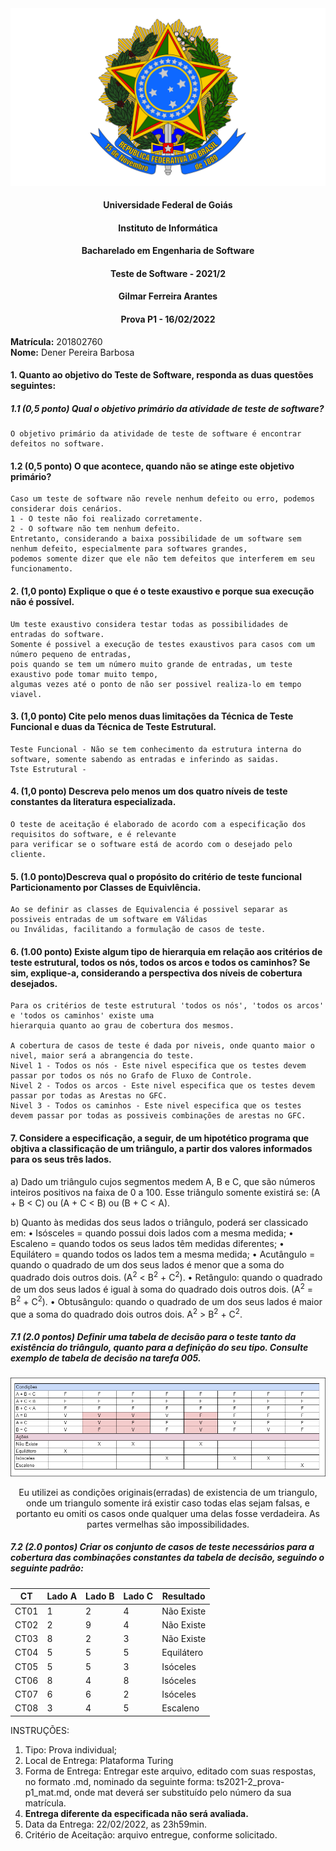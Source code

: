 <div align=center>
  <img src="brasaooficialcolorido.png">
</div>

#### <p style="text-align: center;">Universidade Federal de Goiás</p>
#### <p style="text-align: center;">Instituto de Informática</p>
#### <p style="text-align: center;">Bacharelado em Engenharia de Software</p>
#### <p style="text-align: center;">Teste de Software - 2021/2</p>
#### <p style="text-align: center;">Gilmar Ferreira Arantes</p>
####  <p style="text-align: center;"> Prova P1 - 16/02/2022</p>

**Matrícula:** 201802760 </br>
**Nome:** Dener Pereira Barbosa </br>

#### 1. Quanto ao objetivo do Teste de Software, responda as duas questões seguintes:
   ##### 1.1 (**0,5 ponto**) Qual o objetivo primário da atividade de teste de software?

    O objetivo primário da atividade de teste de software é encontrar defeitos no software.

   #### 1.2 (**0,5 ponto**) O que acontece, quando não se atinge este objetivo primário?

    Caso um teste de software não revele nenhum defeito ou erro, podemos considerar dois cenários. 
    1 - O teste não foi realizado corretamente.
    2 - O software não tem nenhum defeito. 
    Entretanto, considerando a baixa possibilidade de um software sem nenhum defeito, especialmente para softwares grandes,
    podemos somente dizer que ele não tem defeitos que interferem em seu funcionamento.
    
#### 2. (**1,0 ponto**) Explique o que é o teste exaustivo e porque sua execução não é possível.

    Um teste exaustivo considera testar todas as possibilidades de entradas do software.
    Somente é possivel a execução de testes exaustivos para casos com um número pequeno de entradas,
    pois quando se tem um número muito grande de entradas, um teste exaustivo pode tomar muito tempo, 
    algumas vezes até o ponto de não ser possivel realiza-lo em tempo viavel. 

#### 3. (**1,0 ponto**) Cite pelo menos duas limitações da Técnica de Teste Funcional e duas da Técnica de Teste Estrutural.

    Teste Funcional - Não se tem conhecimento da estrutura interna do software, somente sabendo as entradas e inferindo as saidas.
    Tste Estrutural - 

#### 4. (**1,0 ponto**) Descreva pelo menos um dos quatro níveis de teste constantes da literatura especializada.

    O teste de aceitação é elaborado de acordo com a especificação dos requisitos do software, e é relevante
    para verificar se o software está de acordo com o desejado pelo cliente.

#### 5. (**1.0 ponto**)Descreva qual o propósito do critério de teste funcional Particionamento por Classes de Equivlência.

    Ao se definir as classes de Equivalencia é possivel separar as possiveis entradas de um software em Válidas
    ou Inválidas, facilitando a formulação de casos de teste.

#### 6. (**1.00 ponto**) Existe algum tipo de hierarquia em relação aos critérios de teste estrutural, todos os nós, todos os arcos e todos os caminhos? Se sim, explique-a, considerando a perspectiva dos níveis de cobertura desejados.

    Para os critérios de teste estrutural 'todos os nós', 'todos os arcos' e 'todos os caminhos' existe uma
    hierarquia quanto ao grau de cobertura dos mesmos.
    
    A cobertura de casos de teste é dada por niveis, onde quanto maior o nivel, maior será a abrangencia do teste.
    Nivel 1 - Todos os nós - Este nivel especifica que os testes devem passar por todos os nós no Grafo de Fluxo de Controle.  
    Nivel 2 - Todos os arcos - Este nivel especifica que os testes devem passar por todas as Arestas no GFC.
    Nivel 3 - Todos os caminhos - Este nivel especifica que os testes devem passar por todas as possiveis combinações de arestas no GFC.
       
#### 7. Considere a especificação, a seguir, de um hipotético programa que objtiva a classificação de um triângulo, a partir dos valores informados para os seus três lados.

a) Dado um triângulo cujos segmentos medem A, B e C, que são números inteiros positivos na faixa de 0 a 100. Esse triângulo somente existirá se: (A + B < C) ou (A + C < B) ou (B + C < A).
   
b) Quanto às medidas dos seus lados o triângulo, poderá ser classicado em:
         • Isósceles = quando possui dois lados com a mesma medida;
         • Escaleno = quando todos os seus lados têm medidas diferentes;
         • Equilátero = quando todos os lados tem a mesma medida;
         • Acutângulo = quando o quadrado de um dos seus lados é menor que a soma do quadrado dois outros dois. (A<sup>2</sup> < B<sup>2</sup> + C<sup>2</sup>).
         • Retângulo: quando o quadrado de um dos seus lados é igual à soma do quadrado dois outros dois. (A<sup>2</sup> = B<sup>2</sup> + C<sup>2</sup>).
         • Obtusângulo: quando o quadrado de um dos seus lados é maior que a soma do quadrado dois outros dois. A<sup>2</sup> > B<sup>2</sup> + C<sup>2</sup>.

##### 7.1 (**2.0 pontos**) Definir uma tabela de decisão para o teste tanto da existência do triângulo, quanto para a definição do seu tipo. Consulte exemplo de tabela de decisão na tarefa 005.

<div align=center>
  <img src="Tabela de Decisao.png">
  
  Eu utilizei as condições originais(erradas) de existencia de um triangulo, onde um triangulo somente irá existir caso todas elas sejam falsas, e portanto 
  eu omiti os casos onde qualquer uma delas fosse verdadeira. 
  As partes vermelhas são impossibilidades. 
  
</div>

##### 7.2 (**2.0 pontos**) Criar os conjunto de casos de teste necessários para a cobertura das combinações constantes da tabela de decisão, seguindo o seguinte padrão:
|CT |Lado A|Lado B|Lado C|Resultado|
|---|---|---|---|---|
|CT01| 1  | 2  | 4  | Não Existe |
|CT02| 2  | 9  | 4  | Não Existe |
|CT03| 8  | 2  | 3  | Não Existe |
|CT04| 5  | 5  | 5  | Equilátero |
|CT05| 5  | 5  | 3  | Isóceles   |
|CT06| 8  | 4  | 8  | Isóceles   |
|CT07| 6  | 6  | 2  | Isóceles   |
|CT08| 3  | 4  | 5  | Escaleno   |



INSTRUÇÕES:
1. Tipo: Prova individual;
2. Local de Entrega: Plataforma Turing
3. Forma de Entrega: Entregar este arquivo, editado com suas respostas, no formato .md, nominado da seguinte forma: ts2021-2_prova-p1_mat.md, onde mat deverá ser substituído pelo número da sua matrícula.
4. **Entrega diferente da especificada não será avaliada.**
5. Data da Entrega: 22/02/2022, as 23h59min.
6. Critério de Aceitação: arquivo entregue, conforme solicitado.
